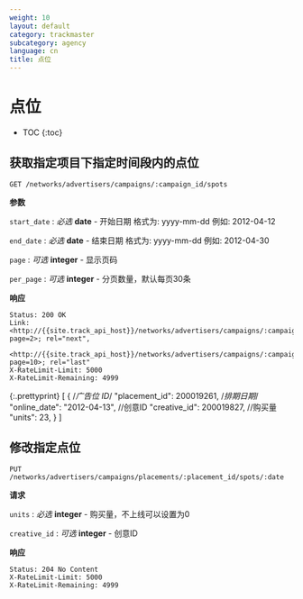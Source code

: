 ```yaml
---
weight: 10
layout: default
category: trackmaster
subcategory: agency
language: cn
title: 点位
---
```


# 点位

* TOC
{:toc}

## 获取指定项目下指定时间段内的点位

    GET /networks/advertisers/campaigns/:campaign_id/spots

**参数**

`start_date`
: _必选_ **date** - 开始日期 格式为: yyyy-mm-dd 例如: 2012-04-12

`end_date`
: _必选_ **date** - 结束日期 格式为: yyyy-mm-dd 例如: 2012-04-30

`page`
: _可选_ **integer** - 显示页码

`per_page`
: _可选_ **integer** - 分页数量，默认每页30条

**响应**

    Status: 200 OK
    Link: <http://{{site.track_api_host}}/networks/advertisers/campaigns/:campaign_id/spots?page=2>; rel="next",
          <http://{{site.track_api_host}}/networks/advertisers/campaigns/:campaign_id/spots?page=10>; rel="last"
    X-RateLimit-Limit: 5000
    X-RateLimit-Remaining: 4999

{:.prettyprint}
    [
      {
        /*广告位 ID*/
        "placement_id": 200019261,
        /*排期日期*/
        "online_date": "2012-04-13",
        //创意ID
        "creative_id": 200019827,
        //购买量
        "units": 23,
      }
    ]

## 修改指定点位

    PUT /networks/advertisers/campaigns/placements/:placement_id/spots/:date

**请求**

`units`
: _必选_ **integer** - 购买量，不上线可以设置为0

`creative_id`
: _可选_ **integer** - 创意ID

**响应**

    Status: 204 No Content
    X-RateLimit-Limit: 5000
    X-RateLimit-Remaining: 4999

